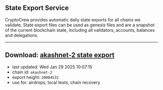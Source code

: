 ## State Export Service
CryptoCrew provides automatic daily state exports for all chains we validate. State export files can be used as genesis files and are a snapshot of the current blockchain state, including all validators, accounts, balances and delegations.

---
**Download: [akashnet-2 state export](https://dl-eu2.ccvalidators.com/SERVICE/akash/akashnet-2_export_20004531.json)**
---

- last updated: Wed Jan 29 2025 10:07:15
- chain id: `akashnet-2`
- export height: `20004531`
- use for: airdrops, local tests, chain recovery
